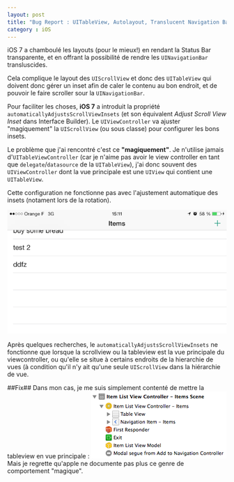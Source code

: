 ```yaml
---
layout: post
title: "Bug Report : UITableView, Autolayout, Translucent Navigation Bar et Rotation"
category : iOS
---
```


iOS 7 a chamboulé les layouts (pour le mieux!) en rendant la Status Bar transparente, et en offrant la possibilité de rendre les `UINavigationBar` transluscides.

Cela complique le layout des `UIScrollView` et donc des `UITableView` qui doivent donc gérer un inset afin de caler le contenu au bon endroit, et de pouvoir le faire scroller sour la `UINavigationBar`.

Pour faciliter les choses, **iOS 7** a introduit la propriété `automaticallyAdjustsScrollViewInsets` (et son équivalent *Adjust Scroll View Inset* dans Interface Builder). Le `UIViewController` va ajuster "magiquement" la `UIScrollView` (ou sous classe) pour configurer les bons insets.

Le problème que j'ai rencontré c'est ce **"magiquement"**. Je n'utilise jamais d'`UITableViewController` (car je n'aime pas avoir le view controller en tant que `delegate`/`datasource` de la `UITableView`), j'ai donc souvent des `UIViewController` dont la vue principale est une `UIView` qui contient une `UITableView`.

Cette configuration ne fonctionne pas avec l'ajustement automatique des insets (notament lors de la rotation).

![tableview autolayout fail](/assets/tableview-autolayout-fail.png)

Après quelques recherches, le `automaticallyAdjustsScrollViewInsets` ne fonctionne que lorsque la scrollview ou la tableview est la vue principale du viewcontroller, ou qu'elle se situe à certains endroits de la hierarchie de vues (à condition qu'il n'y ait qu'une seule `UIScrollView` dans la hiérarchie de vue.

##Fix##
Dans mon cas, je me suis simplement contenté de mettre la tableview en vue principale :
![tableview main view](/assets/uitableview-main-view.png)
Mais je regrette qu'apple ne documente pas plus ce genre de comportement "magique".

